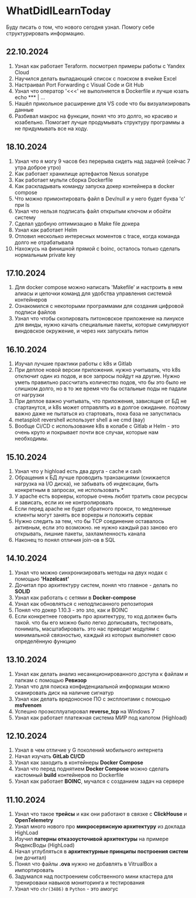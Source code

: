 # WhatDidILearnToday
Буду писать о том, что нового сегодня узнал. Помогу себе структурировать информацию.

## 22.10.2024
1. Узнал как работает Teraform. посмотрел примеры работы с Yandex Cloud
2. Научился делать выпадающий список с поиском в ячейке Excel
3. Настраивал Port Forwarding с Visual Code и Git Hub
4. Узнал что оператор '<<<' не выполняется в Dockerfile и лучше юзать echo *** | ...
5. Нашёл прикольное расширение для VS code что бы визуализировать данные
6. Разбивал макрос на функции, понял что это долго, но красиво и юзабельно. Помогает лучше продумывать структуру программы а не придумывать все на ходу.

## 18.10.2024
1. Узнал что я могу 9 часов без перерыва сидеть над задачей (сейчас 7 утра доброе утро)
2. Как работает хранилище артефактов Nexus sonatype
3. Как работает мульти сборка Dockerfile
4. Как раскладывать команду запуска докер контейнера в docker compose
5. Что можно примонтировать файл в Dev/null и у него будет буква 'с' при ls
6. Узнал что нельзя подписать файл открытым ключом и обойти систему
7. Сделал удобную оптимизацию в Make file докера
8. Узнал как работает Helm 
9. Отловил несколько интересных моментов с trace, когда команда долго не отрабатывала 
10. Нахожусь на финишной прямой с boinc, осталось только сделать нормальным private key

## 17.10.2024
1. Для docker compose можно написать 'Makefile' и настроить в нем алиасы и цепочки команд для удобства управления системой контейнеров
2. Ознакомился с некоторыми программами для создания цифровой подписи файлов
3. Узнал что чтобы скопировать питоновское приложение на линуксе для винды, нужно качать специальные пакеты, которые симулируют виндовское окружение, и через них запускать питон


## 16.10.2024
1. Изучал лучшие практики работы с k8s и Gitlab
2. При деплое новой версии приложения. нужно учитывать, что k8s отключит один из подов, и все запросы пойдут на другие. Нужно уметь правильно рассчитать количество подов, что бы это было не слишком долго, но в то же время что бы остальные поды не падали от нагрузки
3. При деплое важно учитывать, что приложения, зависящие от БД не стартанутся, и k8s может отправлять из в долгое ожидание. поэтому важно даже не пытаться из стартовать, пока база не запустилась
4. metasploit revershell использует shell а не cmd (вау)
5. Вообще Ci/CD с использование k8s в колабе с Gitlab и Helm - это очень круто и покрывает почти все случаи, которые нам необходимы.


## 15.10.2024
1. Узнал что у highload есть два друга - cache и cash
2. Обращения к БД лучше проводить транзакциями (снижается нагрузка на I/O диска), не забывать об индексации, быть конкретным в запросах, не использовать *
3. У apache есть воркеры, которые очень любят тратить свои ресурсы и зависать, если их не контролировать
4. Если перед apache не будет обратного прокси, то медленные клиенты могут занять все воркеры и положить сервак
5. Нужно следить за тем, что бы TCP соединение оставалось активным, если это возможно. не нужно каждый раз заново его открывать, лишние пакеты, захламленность канала
6. Наконец то понял отличия join-ов в SQL



## 14.10.2024
1. Узнал что можно синхронизировать методы на двух нодах с помощью **'Hazelcast'**
2. Дочитал про архитектуру систем, понял что главное - делать по **SOLID**
3. Узнал как работать с сетями в **Docker-compose**
4. Узнал как обновляться с неподписанного репозитория
5. Понял что докер 1.10.3 - это зло, как и BOINC 
6. Если конкретнее говорить про архитектуру, то код должен быть такой. что бы его можно было легко дописывать, тестировать, понимать, масштабировать. это нас приводит модулям с минимальной связностью, каждый из которых выполняет свою определённую функцию

## 13.10.2024
1. Узнал как делать анализ несанкционированного доступа к файлам и папкам с помощью **Ревизор**
2. Узнал что для поиска конфиденциальной информации можно сканировать диск на наличие сигнатур
3. Узнал как делать вредоносное ПО с эксплоитами с помощью **msfvenom**
4. Успешно проэксплуатировал **reverse_tcp** на Windows 7
5. Узнал как работает платежная система МИР под капотом (Highload)

## 12.10.2024
1. Узнал в чем отличие у G поколений мобильного интернета
2. Начал изучать **GitLab CI/CD**
3. Узнал как заходить в контейнеры **Docker Compose**
4. Узнал что перед поднятием **Docker Compose** можно сделать кастомный **build** контейнеров по Dockerfile
5. Узнал как работает **BOINC**, мучался с созданием задач на сервере

## 11.10.2024
1. Узнал что такое **трейсы** и как они работают в связке с **ClickHouse** и **OpenTelemetry**
2. Узнал много нового про **микросервисную архитектуру** из доклада HighLoad
3. Изучил **патерны отказоусточивой архитектуры** на примере ЯндексВоды (HighLoad)
4. Начал углубляться в **архитектурные принципы построения систем** (не дочитал)
5. Понял что файлы **.ova** нужно не добавлять в VitrualBox а импортировать
6. Задумался над построением собственного мини кластера для тренироваки навыков мониторинга и тестирования
7. Узнал что `chr(3486)` в `Python` - это амогус
